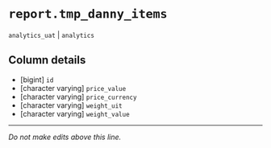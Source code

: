 # `report.tmp_danny_items`
`analytics_uat` | `analytics`

## Column details
* [bigint]    `id`
* [character varying] `price_value`
* [character varying] `price_currency`
* [character varying] `weight_uit`
* [character varying] `weight_value`

-------------------------------------------------------------------------------
*Do not make edits above this line.*
